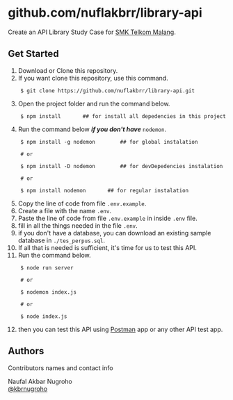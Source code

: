 # github.com/nuflakbrr/library-api

Create an API Library Study Case for [SMK Telkom Malang](https://smktelkom-mlg.sch.id).

## Get Started

1. Download or Clone this repository.
2. If you want clone this repository, use this command.

```
    $ git clone https://github.com/nuflakbrr/library-api.git
```

3. Open the project folder and run the command below.

```
    $ npm install       ## for install all depedencies in this project
```

4. Run the command below ***if you don't have*** `nodemon`.

```
    $ npm install -g nodemon        ## for global instalation

    # or

    $ npm install -D nodemon        ## for devDepedencies instalation

    # or

    $ npm install nodemon       ## for regular instalation
```

5. Copy the line of code from file `.env.example`.
6. Create a file with the name `.env`.
7. Paste the line of code from file `.env.example` in inside `.env` file.
8. fill in all the things needed in the file `.env`.
9. if you don't have a database, you can download an existing sample database in `./tes_perpus.sql`.
10. If all that is needed is sufficient, it's time for us to test this API.
11. Run the command below.

```
    $ node run server

    # or

    $ nodemon index.js

    # or

    $ node index.js
```

12. then you can test this API using [Postman](https://www.postman.com/) app or any other API test app.

## Authors

Contributors names and contact info

Naufal Akbar Nugroho  
[@kbrnugroho](https://instagram.com/kbrnugroho)
